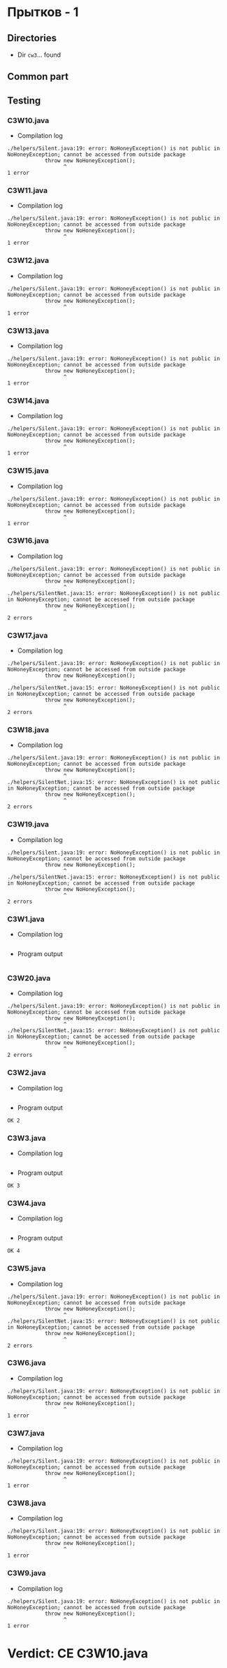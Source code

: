 # Прытков - 1
## Directories
- Dir `cw3`... found
## Common part
## Testing

### C3W10.java

- Compilation log
```
./helpers/Silent.java:19: error: NoHoneyException() is not public in NoHoneyException; cannot be accessed from outside package
            throw new NoHoneyException();
                  ^
1 error

```

### C3W11.java

- Compilation log
```
./helpers/Silent.java:19: error: NoHoneyException() is not public in NoHoneyException; cannot be accessed from outside package
            throw new NoHoneyException();
                  ^
1 error

```

### C3W12.java

- Compilation log
```
./helpers/Silent.java:19: error: NoHoneyException() is not public in NoHoneyException; cannot be accessed from outside package
            throw new NoHoneyException();
                  ^
1 error

```

### C3W13.java

- Compilation log
```
./helpers/Silent.java:19: error: NoHoneyException() is not public in NoHoneyException; cannot be accessed from outside package
            throw new NoHoneyException();
                  ^
1 error

```

### C3W14.java

- Compilation log
```
./helpers/Silent.java:19: error: NoHoneyException() is not public in NoHoneyException; cannot be accessed from outside package
            throw new NoHoneyException();
                  ^
1 error

```

### C3W15.java

- Compilation log
```
./helpers/Silent.java:19: error: NoHoneyException() is not public in NoHoneyException; cannot be accessed from outside package
            throw new NoHoneyException();
                  ^
1 error

```

### C3W16.java

- Compilation log
```
./helpers/Silent.java:19: error: NoHoneyException() is not public in NoHoneyException; cannot be accessed from outside package
            throw new NoHoneyException();
                  ^
./helpers/SilentNet.java:15: error: NoHoneyException() is not public in NoHoneyException; cannot be accessed from outside package
            throw new NoHoneyException();
                  ^
2 errors

```

### C3W17.java

- Compilation log
```
./helpers/Silent.java:19: error: NoHoneyException() is not public in NoHoneyException; cannot be accessed from outside package
            throw new NoHoneyException();
                  ^
./helpers/SilentNet.java:15: error: NoHoneyException() is not public in NoHoneyException; cannot be accessed from outside package
            throw new NoHoneyException();
                  ^
2 errors

```

### C3W18.java

- Compilation log
```
./helpers/Silent.java:19: error: NoHoneyException() is not public in NoHoneyException; cannot be accessed from outside package
            throw new NoHoneyException();
                  ^
./helpers/SilentNet.java:15: error: NoHoneyException() is not public in NoHoneyException; cannot be accessed from outside package
            throw new NoHoneyException();
                  ^
2 errors

```

### C3W19.java

- Compilation log
```
./helpers/Silent.java:19: error: NoHoneyException() is not public in NoHoneyException; cannot be accessed from outside package
            throw new NoHoneyException();
                  ^
./helpers/SilentNet.java:15: error: NoHoneyException() is not public in NoHoneyException; cannot be accessed from outside package
            throw new NoHoneyException();
                  ^
2 errors

```

### C3W1.java

- Compilation log
```

```
- Program output
```

```

### C3W20.java

- Compilation log
```
./helpers/Silent.java:19: error: NoHoneyException() is not public in NoHoneyException; cannot be accessed from outside package
            throw new NoHoneyException();
                  ^
./helpers/SilentNet.java:15: error: NoHoneyException() is not public in NoHoneyException; cannot be accessed from outside package
            throw new NoHoneyException();
                  ^
2 errors

```

### C3W2.java

- Compilation log
```

```
- Program output
```
OK 2

```

### C3W3.java

- Compilation log
```

```
- Program output
```
OK 3

```

### C3W4.java

- Compilation log
```

```
- Program output
```
OK 4

```

### C3W5.java

- Compilation log
```
./helpers/Silent.java:19: error: NoHoneyException() is not public in NoHoneyException; cannot be accessed from outside package
            throw new NoHoneyException();
                  ^
./helpers/SilentNet.java:15: error: NoHoneyException() is not public in NoHoneyException; cannot be accessed from outside package
            throw new NoHoneyException();
                  ^
2 errors

```

### C3W6.java

- Compilation log
```
./helpers/Silent.java:19: error: NoHoneyException() is not public in NoHoneyException; cannot be accessed from outside package
            throw new NoHoneyException();
                  ^
1 error

```

### C3W7.java

- Compilation log
```
./helpers/Silent.java:19: error: NoHoneyException() is not public in NoHoneyException; cannot be accessed from outside package
            throw new NoHoneyException();
                  ^
1 error

```

### C3W8.java

- Compilation log
```
./helpers/Silent.java:19: error: NoHoneyException() is not public in NoHoneyException; cannot be accessed from outside package
            throw new NoHoneyException();
                  ^
1 error

```

### C3W9.java

- Compilation log
```
./helpers/Silent.java:19: error: NoHoneyException() is not public in NoHoneyException; cannot be accessed from outside package
            throw new NoHoneyException();
                  ^
1 error

```
# Verdict: CE C3W10.java
